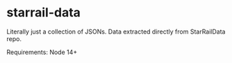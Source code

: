# starrail-data
 Literally just a collection of JSONs. Data extracted directly from StarRailData repo.

 Requirements: Node 14+
